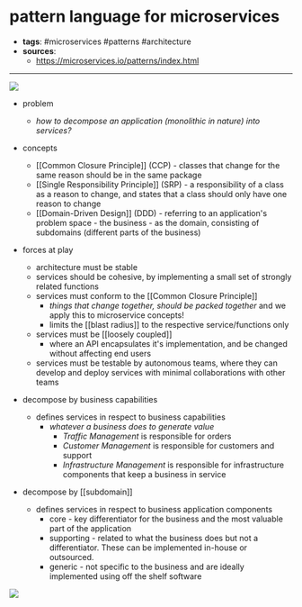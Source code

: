 # pattern language for microservices

- **tags**: #microservices #patterns #architecture
- **sources**: 
	- https://microservices.io/patterns/index.html
---

![](https://microservices.io/i/MicroservicePatternLanguage.jpg)

- problem
	- _how to decompose an application (monolithic in nature) into services?_

- concepts
	- [[Common Closure Principle]] (CCP) - classes that change for the same reason should be in the same package
	- [[Single Responsibility Principle]] (SRP) - a responsibility of a class as a reason to change, and states that a class should only have one reason to change
	- [[Domain-Driven Design]] (DDD) - referring to an application's problem space - the business - as the domain, consisting of subdomains (different parts of the business)


- forces at play
	- architecture must be stable
	- services should be cohesive, by implementing a small set of strongly related functions
	- services must conform to the [[Common Closure Principle]]
		- _things that change together, should be packed together_ and we apply this to microservice concepts!
		- limits the [[blast radius]] to the respective service/functions only
	- services must be [[loosely coupled]]
		- where an API encapsulates it's implementation, and be changed without affecting end users
	- services must be testable by autonomous teams, where they can develop and deploy services with minimal collaborations with other teams

- decompose by business capabilities
	- defines services in respect to business capabilities
		- _whatever a business does to generate value_
			- _Traffic Management_ is responsible for orders
			- _Customer Management_ is responsible for customers and support
			- _Infrastructure Management_ is responsible for infrastructure components that keep a business in service

- decompose by [[subdomain]]
	- defines services in respect to business application components
		- core - key differentiator for the business and the most valuable part of the application
		- supporting - related to what the business does but not a differentiator. These can be implemented in-house or outsourced.
		- generic - not specific to the business and are ideally implemented using off the shelf software

![](https://microservices.io/i/decompose-by-subdomain.png)